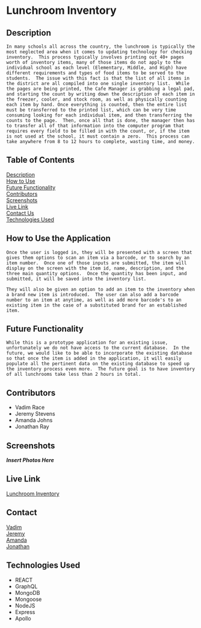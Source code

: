 # Lunchroom Inventory

## Description
    In many schools all across the country, the lunchroom is typically the most neglected area when it comes to updating technology for checking inventory.  This process typically involves printing out 40+ pages worth of inventory items, many of those items do not apply to the individual school as each level (Elementary, Middle, and High) have different requirements and types of food items to be served to the students.  The issue with this fact is that the list of all items in the district are all compiled into one single inventory list.  While the pages are being printed, the Cafe Manager is grabbing a legal pad, and starting the count by writing down the description of each item in the freezer, cooler, and stock room, as well as physically counting each item by hand. Once everything is counted, then the entire list must be transferred to the printed list, which can be very time consuming looking for each individual item, and then transferring the counts to the page.  Then, once all that is done, the manager then has to transfer all of that information into the computer program that requires every field to be filled in with the count, or, if the item is not used at the school, it must contain a zero.  This process can take anywhere from 8 to 12 hours to complete, wasting time, and money. 

## Table of Contents
[Description](#description)     
[How to Use](#how-to-use-the-application)  
[Future Functionality](#future-functionality)             
[Contributors](#contributors)     
[Screenshots](#screenshots)     
[Live Link](#live-link)     
[Contact Us](#contact)          
[Technologies Used](#technologies-used)        
     
## How to Use the Application
    Once the user is logged in, they will be presented with a screen that gives them options to scan an item via a barcode, or to search by an item number.  Once one of those inputs are submitted, the item will display on the screen with the item id, name, description, and the three main quantity options.  Once the quantity has been input, and submitted, it will be saved into the inventory list.       
          
    They will also be given an option to add an item to the inventory when a brand new item is introduced.  The user can also add a barcode number to an item at anytime, as well as add more barcode's to an existing item in the case of a substituted brand for an established item.  

## Future Functionality
    While this is a prototype application for an existing issue, unfortunately we do not have access to the current database.  In the future, we would like to be able to incorporate the existing database so that once the item is added in the application, it will easily populate all the pertinent data on the existing database to speed up the inventory process even more.  The future goal is to have inventory of all lunchrooms take less than 2 hours in total.      

## Contributors
* Vadim Race     
* Jeremy Stevens     
* Amanda Johns      
* Jonathan Ray     

## Screenshots
***Insert Photos Here***

## Live Link
[Lunchroom Inventory](https://lunchroominventory.herokuapp.com/)      
## Contact
[Vadim](https://github.com/Git-Vdim-Hub)      
[Jeremy](https://github.com/jeremystevens515)       
[Amanda](https://github.com/MasakiSenpai)      
[Jonathan](https://github.com/jjray84)      

## Technologies Used
* REACT     
* GraphQL     
* MongoDB      
* Mongoose       
* NodeJS      
* Express      
* Apollo       